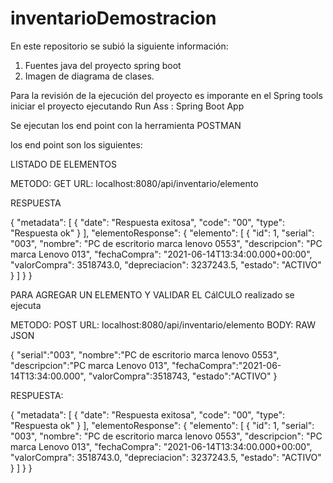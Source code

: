 # inventarioDemostracion

En este repositorio se subió la siguiente información:

1.  Fuentes java del proyecto spring boot
2.  Imagen de diagrama de clases.



Para la revisión de la ejecución del proyecto es imporante en el Spring tools iniciar el proyecto ejecutando Run Ass :  Spring Boot App

Se ejecutan los end point con la herramienta POSTMAN

los end point son los siguientes:

LISTADO DE ELEMENTOS

METODO: GET
URL: localhost:8080/api/inventario/elemento

RESPUESTA

{
    "metadata": [
        {
            "date": "Respuesta exitosa",
            "code": "00",
            "type": "Respuesta ok"
        }
    ],
    "elementoResponse": {
        "elemento": [
            {
                "id": 1,
                "serial": "003",
                "nombre": "PC de escritorio marca lenovo 0553",
                "descripcion": "PC marca Lenovo 013",
                "fechaCompra": "2021-06-14T13:34:00.000+00:00",
                "valorCompra": 3518743.0,
                "depreciacion": 3237243.5,
                "estado": "ACTIVO"
            }
        ]
    }
}

PARA AGREGAR UN ELEMENTO Y VALIDAR EL CálCULO realizado se ejecuta


METODO: POST
URL: localhost:8080/api/inventario/elemento
BODY: RAW JSON

{
"serial":"003",
"nombre":"PC de escritorio marca lenovo 0553",
"descripcion":"PC marca Lenovo 013",
"fechaCompra":"2021-06-14T13:34:00.000",
"valorCompra":3518743,
"estado":"ACTIVO"
}


RESPUESTA:

{
    "metadata": [
        {
            "date": "Respuesta exitosa",
            "code": "00",
            "type": "Respuesta ok"
        }
    ],
    "elementoResponse": {
        "elemento": [
            {
                "id": 1,
                "serial": "003",
                "nombre": "PC de escritorio marca lenovo 0553",
                "descripcion": "PC marca Lenovo 013",
                "fechaCompra": "2021-06-14T13:34:00.000+00:00",
                "valorCompra": 3518743.0,
                "depreciacion": 3237243.5,
                "estado": "ACTIVO"
            }
        ]
    }
}











